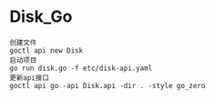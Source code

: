 # Disk_Go

```使用到的命令
创建文件
goctl api new Disk
启动项目
go run disk.go -f etc/disk-api.yaml
更新api接口
goctl api go -api Disk.api -dir . -style go_zero
```

